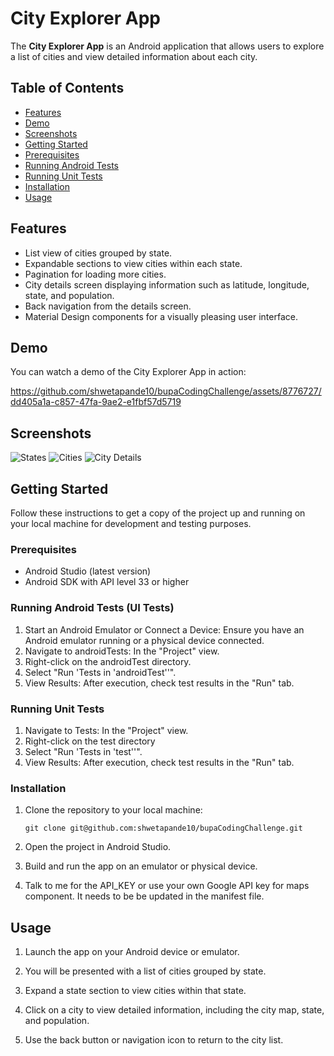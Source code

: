 # City Explorer App

The **City Explorer App** is an Android application that allows users to explore a list of cities and view detailed information about each city.

## Table of Contents

- [Features](#features)
- [Demo](#demo)
- [Screenshots](#screenshots)
- [Getting Started](#getting-started)
- [Prerequisites](#prerequisites)
- [Running Android Tests](#android-tests)
- [Running Unit Tests](#unit-tests)
- [Installation](#installation)
- [Usage](#usage)

## Features

- List view of cities grouped by state.
- Expandable sections to view cities within each state.
- Pagination for loading more cities.
- City details screen displaying information such as latitude, longitude, state, and population.
- Back navigation from the details screen.
- Material Design components for a visually pleasing user interface.

## Demo

You can watch a demo of the City Explorer App in action:

https://github.com/shwetapande10/bupaCodingChallenge/assets/8776727/dd405a1a-c857-47fa-9ae2-e1fbf57d5719

## Screenshots

![States](screenshots/states.png)
![Cities](screenshots/cities.png)
![City Details](screenshots/citydetails.png)

## Getting Started

Follow these instructions to get a copy of the project up and running on your local machine for development and testing purposes.

### Prerequisites

- Android Studio (latest version)
- Android SDK with API level 33 or higher


### Running Android Tests (UI Tests)

1. Start an Android Emulator or Connect a Device: Ensure you have an Android emulator running or a physical device connected.
2. Navigate to androidTests: In the "Project" view. 
3. Right-click on the androidTest directory.
4. Select "Run 'Tests in 'androidTest''".
5. View Results: After execution, check test results in the "Run" tab.

### Running Unit Tests

1. Navigate to Tests: In the "Project" view.
2. Right-click on the test directory
3. Select "Run 'Tests in 'test''".
4. View Results: After execution, check test results in the "Run" tab.

### Installation

1. Clone the repository to your local machine:

   ```shell
   git clone git@github.com:shwetapande10/bupaCodingChallenge.git
   ```

2. Open the project in Android Studio.

3. Build and run the app on an emulator or physical device.

4. Talk to me for the API_KEY or use your own Google API key for maps component. It needs to be be updated in the manifest file.

## Usage

1. Launch the app on your Android device or emulator.

2. You will be presented with a list of cities grouped by state.

3. Expand a state section to view cities within that state.

4. Click on a city to view detailed information, including the city map, state, and population.

5. Use the back button or navigation icon to return to the city list.
